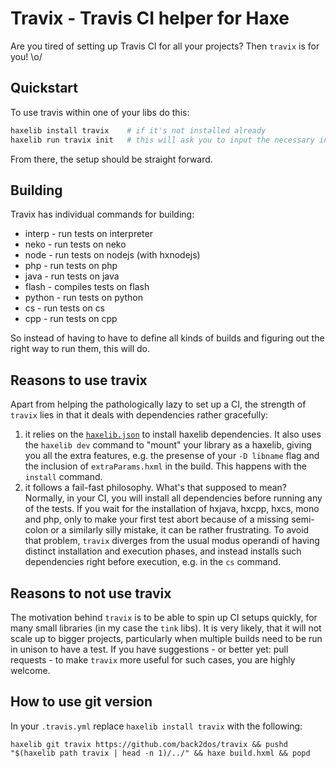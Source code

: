 # Travix - Travis CI helper for Haxe

Are you tired of setting up Travis CI for all your projects? Then `travix` is for you! \o/

## Quickstart

To use travis within one of your libs do this:

```bash
haxelib install travix    # if it's not installed already
haxelib run travix init   # this will ask you to input the necessary information
```

From there, the setup should be straight forward.

## Building

Travix has individual commands for building:

- interp - run tests on interpreter
- neko - run tests on neko
- node - run tests on nodejs (with hxnodejs)
- php - run tests on php
- java - run tests on java
- flash - compiles tests on flash
- python - run tests on python
- cs - run tests on cs
- cpp - run tests on cpp

So instead of having to have to define all kinds of builds and figuring out the right way to run them, this will do.

## Reasons to use travix

Apart from helping the pathologically lazy to set up a CI, the strength of `travix` lies in that it deals with dependencies rather gracefully:
  
1. it relies on the [`haxelib.json`](http://lib.haxe.org/documentation/creating-a-haxelib-package/) to install haxelib dependencies. It also uses the `haxelib dev` command to "mount" your library as a haxelib, giving you all the extra features, e.g. the presense of your `-D libname` flag and the inclusion of `extraParams.hxml` in the build. This happens with the `install` command.
2. it follows a fail-fast philosophy. What's that supposed to mean? Normally, in your CI, you will install all dependencies before running any of the tests. If you wait for the installation of hxjava, hxcpp, hxcs, mono and php, only to make your first test abort because of a missing semi-colon or a similarly silly mistake, it can be rather frustrating. To avoid that problem, `travix` diverges from the usual modus operandi of having distinct installation and execution phases, and instead installs such dependencies right before execution, e.g. in the `cs` command.

## Reasons to not use travix

The motivation behind `travix` is to be able to spin up CI setups quickly, for many small libraries (in my case the `tink` libs). It is very likely, that it will not scale up to bigger projects, particularly when multiple builds need to be run in unison to have a test. If you have suggestions - or better yet: pull requests - to make `travix` more useful for such cases, you are highly welcome.

## How to use git version

In your `.travis.yml` replace `haxelib install travix` with the following:

```
haxelib git travix https://github.com/back2dos/travix && pushd "$(haxelib path travix | head -n 1)/../" && haxe build.hxml && popd
```